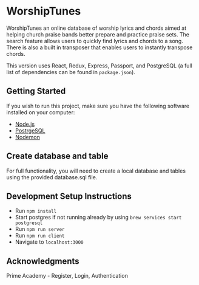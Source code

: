 # WorshipTunes
WorshipTunes an online database of worship lyrics and chords aimed at helping church praise bands better prepare and practice praise sets. The search feature allows users to quickly find lyrics and chords to a song. There is also a built in transposer that enables users to instantly transpose chords.

This version uses React, Redux, Express, Passport, and PostgreSQL (a full list of dependencies can be found in `package.json`).

## Getting Started

If you wish to run this project, make sure you have the following software installed on your computer:

- [Node.js](https://nodejs.org/en/)
- [PostrgeSQL](https://www.postgresql.org/)
- [Nodemon](https://nodemon.io/)

## Create database and table

For full functionality, you will need to create a local database and tables using the provided database.sql file.

## Development Setup Instructions

* Run `npm install`
* Start postgres if not running already by using `brew services start postgresql`
* Run `npm run server`
* Run `npm run client`
* Navigate to `localhost:3000`

## Acknowledgments
Prime Academy - Register, Login, Authentication
